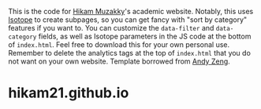 This is the code for [Hikam Muzakky](https://hikam21.github.io/)'s academic website. Notably, this uses [Isotope](https://isotope.metafizzy.co/) to create subpages, so you can get fancy with "sort by category" features if you want to. You can customize the `data-filter` and `data-category` fields, as well as Isotope parameters in the JS code at the bottom of `index.html`. Feel free to download this for your own personal use. Remember to delete the analytics tags at the top of `index.html` that you do not want on your own website. Template borrowed from [Andy Zeng](https://github.com/andyzeng/andyzeng.github.io).
# hikam21.github.io

